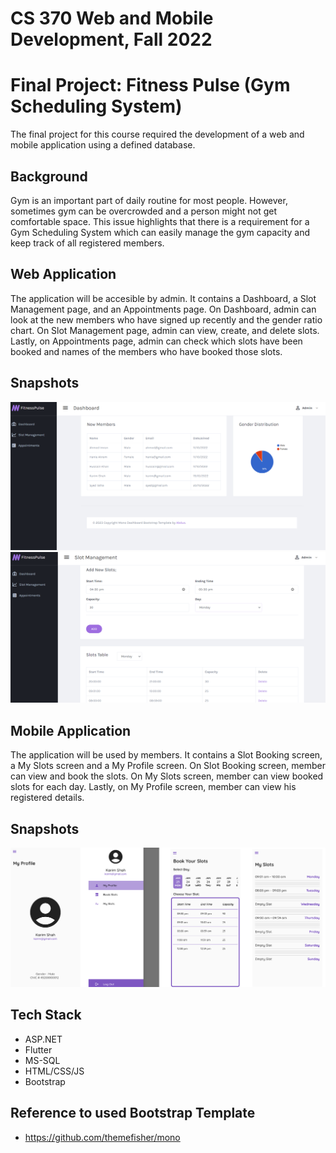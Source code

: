 # CS 370 Web and Mobile Development, Fall 2022
# Final Project: Fitness Pulse (Gym Scheduling System)

The final project for this course required the development of a web and mobile application using a defined database.

## Background

Gym is an important part of daily routine for most people. However, sometimes gym can be overcrowded and a person might not get comfortable space. This issue highlights that there is a requirement for a Gym Scheduling System which can easily manage the gym capacity and keep track of all registered members.  

## Web Application

The application will be accesible by admin. It contains a Dashboard, a Slot Management page, and an Appointments page. On Dashboard, admin can look at the new members who have signed up recently and the gender ratio chart. On Slot Management page, admin can view, create, and delete slots. Lastly, on Appointments page, admin can check which slots have been booked and names of the members who have booked those slots. 

## Snapshots

![alt text](https://github.com/WasiqMemon/FitnessPulse/blob/main/images/web_dashboard.png)
![alt text](https://github.com/WasiqMemon/FitnessPulse/blob/main/images/web_slots.png)

## Mobile Application 

The application will be used by members. It contains a Slot Booking screen, a My Slots screen and a My Profile screen. On Slot Booking screen, member can view and book the slots. On My Slots screen, member can view booked slots for each day. Lastly, on My Profile screen, member can view his registered details.

## Snapshots

![alt text](https://github.com/WasiqMemon/FitnessPulse/blob/main/images/mob_profile.png)


## Tech Stack
- ASP.NET
- Flutter
- MS-SQL
- HTML/CSS/JS
- Bootstrap

## Reference to used Bootstrap Template

- https://github.com/themefisher/mono
